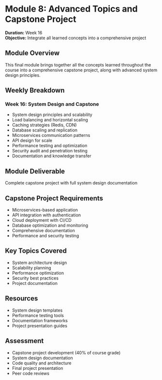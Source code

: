 # Module 8: Advanced Topics and Capstone Project

**Duration:** Week 16  
**Objective:** Integrate all learned concepts into a comprehensive project

## Module Overview

This final module brings together all the concepts learned throughout the course into a comprehensive capstone project, along with advanced system design principles.

## Weekly Breakdown

### Week 16: System Design and Capstone
- System design principles and scalability
- Load balancing and horizontal scaling
- Caching strategies (Redis, CDN)
- Database scaling and replication
- Microservices communication patterns
- API design for scale
- Performance testing and optimization
- Security audit and penetration testing
- Documentation and knowledge transfer

## Module Deliverable
Complete capstone project with full system design documentation

## Capstone Project Requirements
- Microservices-based application
- API integration with authentication
- Cloud deployment with CI/CD
- Database optimization and monitoring
- Comprehensive documentation
- Performance and security testing

## Key Topics Covered
- System architecture design
- Scalability planning
- Performance optimization
- Security best practices
- Project documentation

## Resources
- System design templates
- Performance testing tools
- Documentation frameworks
- Project presentation guides

## Assessment
- Capstone project development (40% of course grade)
- System design documentation
- Code quality and architecture
- Final project presentation
- Peer code reviews
